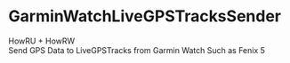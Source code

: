 # GarminWatchLiveGPSTracksSender

HowRU + HowRW    
Send GPS Data to LiveGPSTracks from Garmin Watch Such as Fenix 5